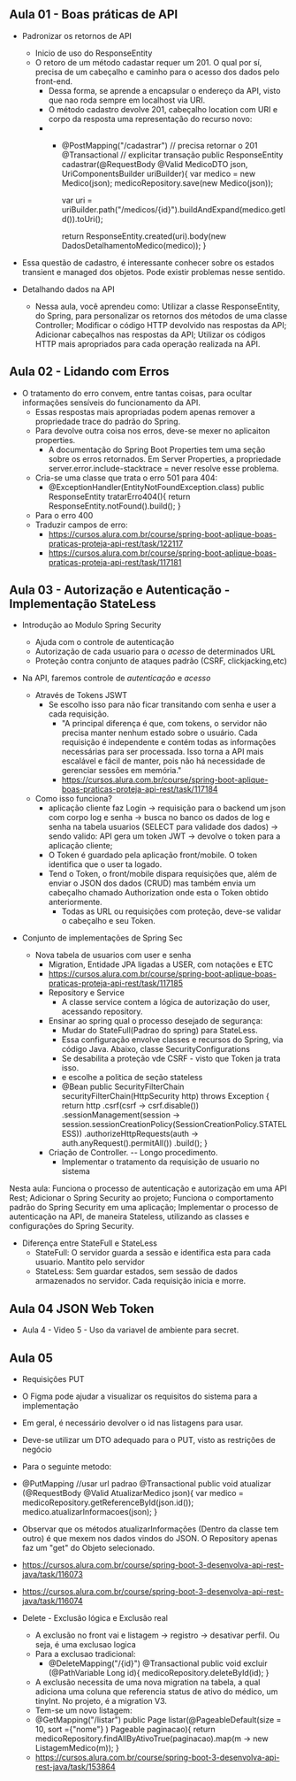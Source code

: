 ## Aula 01 - Boas práticas de API

- Padronizar os retornos de API
  - Inicio de uso do ResponseEntity
  - O retoro de um método cadastar requer um 201. O qual por sí, precisa de um cabeçalho e caminho para o acesso dos dados
  pelo front-end. 
    - Dessa forma, se aprende a encapsular o endereço da API, visto que nao roda sempre em localhost via URI.
    - O método cadastro devolve 201, cabeçalho location com URI e corpo da resposta uma representação do recurso novo:
    - 
      - @PostMapping("/cadastrar") // precisa retornar o 201
        @Transactional // explicitar transação
        public ResponseEntity cadastrar(@RequestBody @Valid MedicoDTO json, UriComponentsBuilder uriBuilder){
        var medico = new Medico(json);
        medicoRepository.save(new Medico(json));

        var uri = uriBuilder.path("/medicos/{id}").buildAndExpand(medico.getId()).toUri();

        return ResponseEntity.created(uri).body(new DadosDetalhamentoMedico(medico));
        }
- Essa questão de cadastro, é interessante conhecer sobre os estados transient e managed dos objetos. Pode existir
  problemas nesse sentido.

- Detalhando dados na API
  - Nessa aula, você aprendeu como:
    Utilizar a classe ResponseEntity, do Spring, para personalizar os retornos dos métodos de uma classe Controller;
    Modificar o código HTTP devolvido nas respostas da API;
    Adicionar cabeçalhos nas respostas da API;
    Utilizar os códigos HTTP mais apropriados para cada operação realizada na API.

## Aula 02 - Lidando com Erros
- O tratamento do erro convem, entre tantas coisas, para ocultar informações sensíveis do funcionamento da API.
  - Essas respostas mais apropriadas podem apenas remover a propriedade trace do padrão do Spring.
  - Para devolve outra coisa nos erros, deve-se mexer no aplicaiton properties.
    - A documentação do Spring Boot Properties tem uma seção sobre os erros retornados. Em Server Properties, a propriedade
      server.error.include-stacktrace = never resolve esse problema.
  - Cria-se uma classe que trata o erro 501 para 404:
    - @ExceptionHandler(EntityNotFoundException.class)
      public ResponseEntity tratarErro404(){
      return ResponseEntity.notFound().build();
      }
  - Para o erro 400
  - Traduzir campos de erro:
    - https://cursos.alura.com.br/course/spring-boot-aplique-boas-praticas-proteja-api-rest/task/122117
    - https://cursos.alura.com.br/course/spring-boot-aplique-boas-praticas-proteja-api-rest/task/117181


## Aula 03 - Autorização e Autenticação - Implementação StateLess

- Introdução ao Modulo Spring Security
  - Ajuda com o controle de autenticação
  - Autorização de cada usuario para o *acesso* de determinados URL
  - Proteção contra conjunto de ataques padrão (CSRF, clickjacking,etc)
- Na API, faremos controle de *autenticação* e *acesso*
  - Através de Tokens JSWT
    - Se escolho isso para não ficar transitando com senha e user a cada requisição.
      - "A principal diferença é que, com tokens, o servidor não precisa manter nenhum estado sobre o usuário. 
      Cada requisição é independente e contém todas as informações necessárias para ser processada. 
      Isso torna a API mais escalável e fácil de manter, pois não há necessidade de gerenciar sessões em memória."
      - https://cursos.alura.com.br/course/spring-boot-aplique-boas-praticas-proteja-api-rest/task/117184
  - Como isso funciona?
    - aplicação cliente faz Login -> requisição para o backend um json com corpo log e senha -> busca no banco os dados de log e senha na 
    tabela usuarios (SELECT para validade dos dados) -> sendo valido: API gera um token JWT -> devolve o token para a 
    aplicação cliente;
    - O Token é guardado pela aplicação front/mobile. O token identifica que o user ta logado. 
    - Tend o Token, o front/mobile dispara requisições que, além de enviar o JSON dos dados (CRUD) mas também envia um 
    cabeçalho chamado Authorization onde esta o Token obtido anteriormente. 
      - Todas as URL ou requisições com proteção, deve-se validar o cabeçalho e seu Token. 

- Conjunto de implementações de Spring Sec
  - Nova tabela de usuarios com user e senha
    - Migration, Entidade JPA ligadas a USER, com notações e ETC
    - https://cursos.alura.com.br/course/spring-boot-aplique-boas-praticas-proteja-api-rest/task/117185
    - Repository e Service 
      - A classe service contem a lógica de autorização do user, acessando repository. 
    - Ensinar ao spring qual o processo desejado de segurança:
      - Mudar do StateFull(Padrao do spring) para StateLess.
      - Essa configuração envolve classes e recursos do Spring, via código Java. Abaixo, classe SecurityConfigurations
      - Se desabilita a proteção vde CSRF - visto que Token ja trata isso.
      - e escolhe a politica de seção stateless
      - @Bean
        public SecurityFilterChain securityFilterChain(HttpSecurity http) throws Exception {
        return http
        .csrf(csrf -> csrf.disable())
        .sessionManagement(session -> session.sessionCreationPolicy(SessionCreationPolicy.STATELESS))
        .authorizeHttpRequests(auth -> auth.anyRequest().permitAll())
        .build();
        }
    - Criação de Controller. -- Longo procedimento. 
      - Implementar o tratamento da requisição de usuario no sistema

Nesta aula:
Funciona o processo de autenticação e autorização em uma API Rest;
Adicionar o Spring Security ao projeto;
Funciona o comportamento padrão do Spring Security em uma aplicação;
Implementar o processo de autenticação na API, de maneira Stateless, utilizando as classes e configurações do Spring Security.


    

- Diferença entre StateFull e StateLess
  - StateFull: O servidor guarda a sessão e identifica esta para cada usuario. Mantito pelo servidor
  - StateLess: Sem guardar estados, sem sessão de dados armazenados no servidor. Cada requisição inicia e morre. 
  



  
## Aula 04 JSON Web Token

- Aula 4 - Video 5 - Uso da variavel de ambiente para secret. 


## Aula 05
- Requisições PUT
- O Figma pode ajudar a visualizar os requisitos do sistema para a implementação
- Em geral, é necessário devolver o id nas listagens para usar. 
- Deve-se utilizar um DTO adequado para o PUT, visto as restrições de negócio
- Para o seguinte metodo:
- @PutMapping //usar url padrao
  @Transactional
  public void atualizar (@RequestBody @Valid AtualizarMedico json){
  var medico = medicoRepository.getReferenceById(json.id());
  medico.atualizarInformacoes(json);
  }
- Observar que os métodos atualizarInformações (Dentro da classe tem outro) é que mexem nos dados vindos
do JSON. O Repository apenas faz um "get" do Objeto selecionado. 
- https://cursos.alura.com.br/course/spring-boot-3-desenvolva-api-rest-java/task/116073
- https://cursos.alura.com.br/course/spring-boot-3-desenvolva-api-rest-java/task/116074
  

- Delete - Exclusão lógica e Exclusão real
  - A exclusão no front vai e listagem -> registro -> desativar perfil. Ou seja, é uma exclusao logica
  - Para a exclusao tradicional:
    -  @DeleteMapping("/{id}")
       @Transactional
       public void excluir (@PathVariable Long id){
       medicoRepository.deleteById(id);
       }
  - A exclusão necessita de uma nova migration na tabela, a qual
  adiciona uma coluna que referencia status de ativo do médico, um
  tinyInt. 
  No projeto, é a migration V3. 
  - Tem-se um novo listagem:
  - @GetMapping("/listar")
    public Page<ListagemMedico> listar(@PageableDefault(size = 10, sort ={"nome"} ) Pageable paginacao){
    return medicoRepository.findAllByAtivoTrue(paginacao).map(m -> new ListagemMedico(m));
    }
  - https://cursos.alura.com.br/course/spring-boot-3-desenvolva-api-rest-java/task/153864